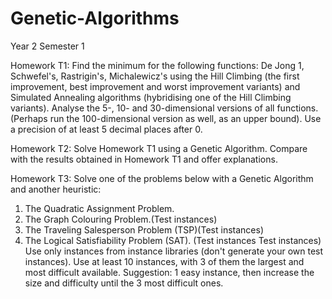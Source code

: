 # Genetic-Algorithms

Year 2 Semester 1

Homework T1: 
Find the minimum for the following functions: De Jong 1, Schwefel's, Rastrigin's, Michalewicz's
using the Hill Climbing (the first improvement, best improvement and worst improvement variants) and Simulated Annealing algorithms (hybridising one of the Hill Climbing variants).
Analyse the 5-, 10- and 30-dimensional versions of all functions. (Perhaps run the 100-dimensional version as well, as an upper bound). Use a precision of at least 5 decimal places after 0.

Homework T2: 
Solve Homework T1 using a Genetic Algorithm. Compare with the results obtained in Homework T1 and offer explanations.

Homework 
T3: Solve one of the problems below with a Genetic Algorithm and another heuristic:
1. The Quadratic Assignment Problem.
2. The Graph Colouring Problem.(Test instances)
3. The Traveling Salesperson Problem (TSP)(Test instances)
4. The Logical Satisfiability Problem (SAT). (Test instances Test instances)
Use only instances from instance libraries (don't generate your own test instances). Use at least 10 instances, with 3 of them the largest and most difficult available. Suggestion: 1 easy instance, then increase the size and difficulty until the 3 most difficult ones.
